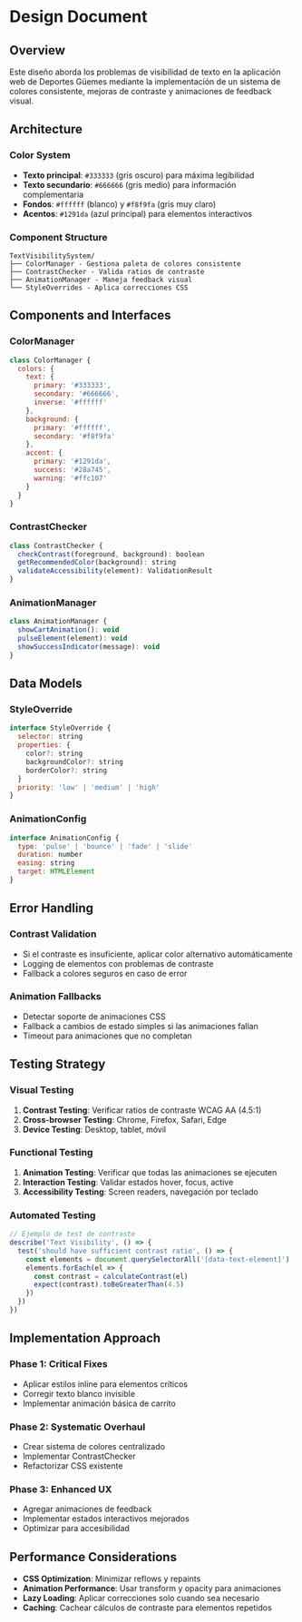 # Design Document

## Overview

Este diseño aborda los problemas de visibilidad de texto en la aplicación web de Deportes Güemes mediante la implementación de un sistema de colores consistente, mejoras de contraste y animaciones de feedback visual.

## Architecture

### Color System
- **Texto principal**: `#333333` (gris oscuro) para máxima legibilidad
- **Texto secundario**: `#666666` (gris medio) para información complementaria  
- **Fondos**: `#ffffff` (blanco) y `#f8f9fa` (gris muy claro)
- **Acentos**: `#1291da` (azul principal) para elementos interactivos

### Component Structure
```
TextVisibilitySystem/
├── ColorManager - Gestiona paleta de colores consistente
├── ContrastChecker - Valida ratios de contraste
├── AnimationManager - Maneja feedback visual
└── StyleOverrides - Aplica correcciones CSS
```

## Components and Interfaces

### ColorManager
```javascript
class ColorManager {
  colors: {
    text: {
      primary: '#333333',
      secondary: '#666666', 
      inverse: '#ffffff'
    },
    background: {
      primary: '#ffffff',
      secondary: '#f8f9fa'
    },
    accent: {
      primary: '#1291da',
      success: '#28a745',
      warning: '#ffc107'
    }
  }
}
```

### ContrastChecker
```javascript
class ContrastChecker {
  checkContrast(foreground, background): boolean
  getRecommendedColor(background): string
  validateAccessibility(element): ValidationResult
}
```

### AnimationManager
```javascript
class AnimationManager {
  showCartAnimation(): void
  pulseElement(element): void
  showSuccessIndicator(message): void
}
```

## Data Models

### StyleOverride
```javascript
interface StyleOverride {
  selector: string
  properties: {
    color?: string
    backgroundColor?: string
    borderColor?: string
  }
  priority: 'low' | 'medium' | 'high'
}
```

### AnimationConfig
```javascript
interface AnimationConfig {
  type: 'pulse' | 'bounce' | 'fade' | 'slide'
  duration: number
  easing: string
  target: HTMLElement
}
```

## Error Handling

### Contrast Validation
- Si el contraste es insuficiente, aplicar color alternativo automáticamente
- Logging de elementos con problemas de contraste
- Fallback a colores seguros en caso de error

### Animation Fallbacks
- Detectar soporte de animaciones CSS
- Fallback a cambios de estado simples si las animaciones fallan
- Timeout para animaciones que no completan

## Testing Strategy

### Visual Testing
1. **Contrast Testing**: Verificar ratios de contraste WCAG AA (4.5:1)
2. **Cross-browser Testing**: Chrome, Firefox, Safari, Edge
3. **Device Testing**: Desktop, tablet, móvil

### Functional Testing
1. **Animation Testing**: Verificar que todas las animaciones se ejecuten
2. **Interaction Testing**: Validar estados hover, focus, active
3. **Accessibility Testing**: Screen readers, navegación por teclado

### Automated Testing
```javascript
// Ejemplo de test de contraste
describe('Text Visibility', () => {
  test('should have sufficient contrast ratio', () => {
    const elements = document.querySelectorAll('[data-text-element]')
    elements.forEach(el => {
      const contrast = calculateContrast(el)
      expect(contrast).toBeGreaterThan(4.5)
    })
  })
})
```

## Implementation Approach

### Phase 1: Critical Fixes
- Aplicar estilos inline para elementos críticos
- Corregir texto blanco invisible
- Implementar animación básica de carrito

### Phase 2: Systematic Overhaul  
- Crear sistema de colores centralizado
- Implementar ContrastChecker
- Refactorizar CSS existente

### Phase 3: Enhanced UX
- Agregar animaciones de feedback
- Implementar estados interactivos mejorados
- Optimizar para accesibilidad

## Performance Considerations

- **CSS Optimization**: Minimizar reflows y repaints
- **Animation Performance**: Usar transform y opacity para animaciones
- **Lazy Loading**: Aplicar correcciones solo cuando sea necesario
- **Caching**: Cachear cálculos de contraste para elementos repetidos